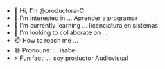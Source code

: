 - 👋 Hi, I’m @productora-C
- 👀 I’m interested in ... Aprender a programar
- 🌱 I’m currently learning ... licenciatura en sistemas
- 💞️ I’m looking to collaborate on ...
- 📫 How to reach me ...
- 😄 Pronouns: ... isabel
- ⚡ Fun fact: ... soy productor Audiovisual

<!---
productora-C/productora-C is a ✨ special ✨ repository because its `README.md` (this file) appears on your GitHub profile.
You can click the Preview link to take a look at your changes.
--->
